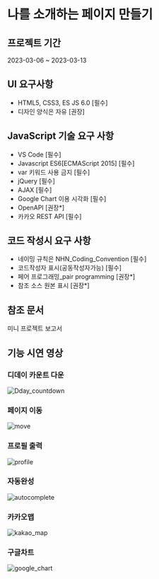 # 나를 소개하는 페이지 만들기

## 프로젝트 기간
2023-03-06 ~ 2023-03-13

## UI 요구사항
- HTML5, CSS3, ES JS 6.0           [필수] 
- 디자인 양식은 자유                [권장] 

## JavaScript 기술 요구 사항
 - VS Code                           [필수] 
 - Javascript ES6[ECMAScript 2015]   [필수] 
 - var 키워드 사용 금지               [필수]
 - jQuery                            [필수]
 - AJAX     			                   [필수]
 - Google Chart 이용 시각화           [필수]
 - OpenAPI                           [권장*]
 - 카카오 REST API                    [필수]

## 코드 작성시 요구 사항
  - 네이밍 규칙은 NHN_Coding_Convention [필수]
  - 코드작성자 표시(공동작성자가능)       [필수]
  - 페어 프로그래밍_pair programming     [권장*]   
  - 참조 소스 원본 표시                  [권장*] 

## 참조 문서
미니 프로젝트 보고서 

## 기능 시연 영상
### 디데이 카운트 다운
![Dday_countdown](https://user-images.githubusercontent.com/121650379/224630670-84f292fc-4370-48d3-a1b6-d9ecedd1283b.gif)

### 페이지 이동
![move](https://user-images.githubusercontent.com/121650379/224630871-4b18f2e4-bc91-4370-892f-ae6de470c146.gif)

### 프로필 출력
![profile](https://user-images.githubusercontent.com/121650379/224630977-074669e7-7027-4174-a7e7-4447c3d5a292.gif)

### 자동완성
![autocomplete](https://user-images.githubusercontent.com/121650379/224631054-2668cbf1-3258-46ca-b766-e8017d2301c0.gif)

### 카카오맵
![kakao_map](https://user-images.githubusercontent.com/121650379/224631125-ad03a9a9-7049-4d1b-aa3d-0202f087380f.gif)

### 구글차트
![google_chart](https://user-images.githubusercontent.com/121650379/224631179-43f25abf-8caf-42c2-8045-da3be840b4ae.gif)




